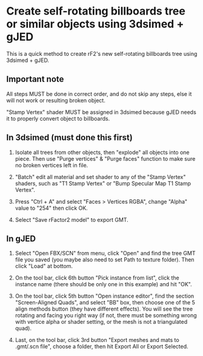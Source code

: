 # Create self-rotating billboards tree or similar objects using 3dsimed + gJED 

This is a quick method to create rF2's new self-rotating billboards tree using 3dsimed + gJED.

## Important note

All steps MUST be done in correct order, and do not skip any steps, else it will not work or resulting broken object.

"Stamp Vertex" shader MUST be assigned in 3dsimed because gJED needs it to properly convert object to billboards.

## In 3dsimed (must done this first)

1. Isolate all trees from other objects, then "explode" all objects into one piece. Then use "Purge vertices" & "Purge faces" function to make sure no broken vertices left in file.

2. "Batch" edit all material and set shader to any of the "Stamp Vertex" shaders, such as "T1 Stamp Vertex" or "Bump Specular Map T1 Stamp Vertex".

3. Press "Ctrl + A" and select "Faces > Vertices RGBA", change "Alpha" value to "254" then click OK.

4. Select "Save rFactor2 model" to export GMT.

## In gJED

1. Select "Open FBX/SCN" from menu, click "Open" and find the tree GMT file you saved (you maybe also need to set Path to texture folder). Then click "Load" at bottom.

2. On the tool bar, click 6th button "Pick instance from list", click the instance name (there should be only one in this example) and hit "OK".

3. On the tool bar, click 5th button "Open instance editor", find the section "Screen-Aligned Quads", and select "BB" box, then choose one of the 5 align methods button (they have different effects). You will see the tree rotating and facing you right way (if not, there must be something wrong with vertice alpha or shader setting, or the mesh is not a triangulated quad).

4. Last, on the tool bar, click 3rd button "Export meshes and mats to .gmt/.scn file", choose a folder, then hit Export All or Export Selected.
